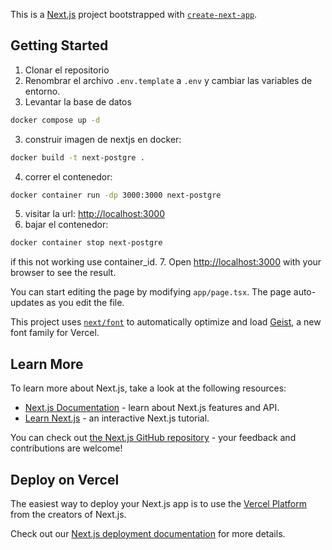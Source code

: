 This is a [Next.js](https://nextjs.org) project bootstrapped with [`create-next-app`](https://nextjs.org/docs/app/api-reference/cli/create-next-app).

## Getting Started

1. Clonar el repositorio
2. Renombrar el archivo `.env.template` a `.env` y cambiar las variables de entorno.
2. Levantar la base de datos
```bash
docker compose up -d
```
3. construir imagen de nextjs en docker: 
```bash
docker build -t next-postgre .
```
4. correr el contenedor:
```bash
docker container run -dp 3000:3000 next-postgre
```
5. visitar la url: [http://localhost:3000](http://localhost:3000)
6.  bajar el contenedor:
```bash
docker container stop next-postgre
```
if this not working use container_id.
7.
Open [http://localhost:3000](http://localhost:3000) with your browser to see the result.

You can start editing the page by modifying `app/page.tsx`. The page auto-updates as you edit the file.

This project uses [`next/font`](https://nextjs.org/docs/app/building-your-application/optimizing/fonts) to automatically optimize and load [Geist](https://vercel.com/font), a new font family for Vercel.

## Learn More

To learn more about Next.js, take a look at the following resources:

- [Next.js Documentation](https://nextjs.org/docs) - learn about Next.js features and API.
- [Learn Next.js](https://nextjs.org/learn) - an interactive Next.js tutorial.

You can check out [the Next.js GitHub repository](https://github.com/vercel/next.js) - your feedback and contributions are welcome!

## Deploy on Vercel

The easiest way to deploy your Next.js app is to use the [Vercel Platform](https://vercel.com/new?utm_medium=default-template&filter=next.js&utm_source=create-next-app&utm_campaign=create-next-app-readme) from the creators of Next.js.

Check out our [Next.js deployment documentation](https://nextjs.org/docs/app/building-your-application/deploying) for more details.

